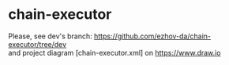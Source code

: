 # chain-executor  

Please, see dev's branch: https://github.com/ezhov-da/chain-executor/tree/dev  
and project diagram [chain-executor.xml] on https://www.draw.io

